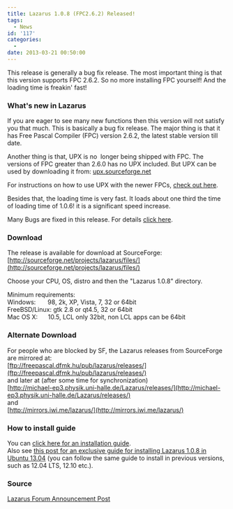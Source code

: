 ```yaml
---
title: Lazarus 1.0.8 (FPC2.6.2) Released!
tags:
  - News
id: '117'
categories:
  - 
date: 2013-03-21 00:50:00
---
```


This release is generally a bug fix release. The most important thing is that this version supports FPC 2.6.2. So no more installing FPC yourself! And the loading time is freakin' fast!
<!-- more -->
  
  

### What's new in Lazarus

If you are eager to see many new functions then this version will not satisfy you that much. This is basically a bug fix release. The major thing is that it has Free Pascal Compiler (FPC) version 2.6.2, the latest stable version till date.  
  
Another thing is that, UPX is no  longer being shipped with FPC. The versions of FPC greater than 2.6.0 has no UPX included. But UPX can be used by downloading it from: [upx.sourceforge.net](http://upx.sourceforge.net/)

For instructions on how to use UPX with the newer FPCs, [check out here](http://lazplanet.blogspot.com/2013/03/how-to-reduce-exe-file-size-of-your.html).  
  
Besides that, the loading time is very fast. It loads about one third the time of loading time of 1.0.6! it is a significant speed increase.  
  

Many Bugs are fixed in this release. For details [click here](http://wiki.lazarus.freepascal.org/User_Changes_2.6.2).

  

### Download

The release is available for download at SourceForge:  
[http://sourceforge.net/projects/lazarus/files/](http://sourceforge.net/projects/lazarus/files/)  
  
Choose your CPU, OS, distro and then the "Lazarus 1.0.8" directory.  
  
Minimum requirements:  
Windows:       98, 2k, XP, Vista, 7, 32 or 64bit  
FreeBSD/Linux: gtk 2.8 or qt4.5, 32 or 64bit  
Mac OS X:      10.5, LCL only 32bit, non LCL apps can be 64bit

  

### Alternate Download

For people who are blocked by SF, the Lazarus releases from SourceForge  
are mirrored at:  
[ftp://freepascal.dfmk.hu/pub/lazarus/releases/](ftp://freepascal.dfmk.hu/pub/lazarus/releases/)  
and later at (after some time for synchronization)  
[http://michael-ep3.physik.uni-halle.de/Lazarus/releases/](http://michael-ep3.physik.uni-halle.de/Lazarus/releases/)  
and  
[http://mirrors.iwi.me/lazarus/](http://mirrors.iwi.me/lazarus/)

### How to install guide

You can [click here for an installation guide](http://lazplanet.blogspot.com/2013/03/how-to-install-lazarus.html).  
Also see [this post for an exclusive guide for installing Lazarus 1.0.8 in Ubuntu 13.04](http://lazplanet.blogspot.com/2013/05/how-to-install-lazarus-108-on-ubuntu.html) (you can follow the same guide to install in previous versions, such as 12.04 LTS, 12.10 etc.).

### Source

[Lazarus Forum Announcement Post](http://www.lazarus.freepascal.org/index.php/topic,20297.0.html)